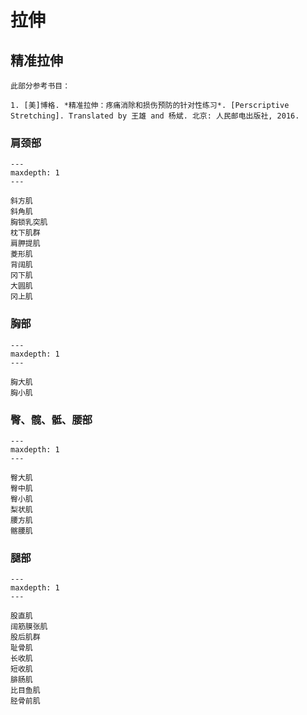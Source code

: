 # 拉伸



## 精准拉伸

```{seealso}
此部分参考书目：

1. [美]博格. *精准拉伸：疼痛消除和损伤预防的针对性练习*. [Perscriptive Stretching]. Translated by 王雄 and 杨斌. 北京: 人民邮电出版社, 2016.
```

### 肩颈部

```{toctree}
---
maxdepth: 1
---

斜方肌
斜角肌
胸锁乳突肌
枕下肌群
肩胛提肌
菱形肌
背阔肌
冈下肌
大圆肌
冈上肌
```

### 胸部

```{toctree}
---
maxdepth: 1
---

胸大肌
胸小肌
```


### 臀、髋、骶、腰部

```{toctree}
---
maxdepth: 1
---

臀大肌
臀中肌
臀小肌
梨状肌
腰方肌
髂腰肌
```

### 腿部

```{toctree}
---
maxdepth: 1
---

股直肌
阔筋膜张肌
股后肌群
耻骨肌
长收肌
短收肌
腓肠肌
比目鱼肌
胫骨前肌
```